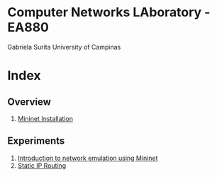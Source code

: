 Computer Networks LAboratory - EA880
====================================

Gabriela Surita
University of Campinas


Index
=====

Overview
--------

1. [Mininet Installation](setup.md)

Experiments
-----------

1. [Introduction to network emulation using Mininet](experiments/1_network_emulation_with_mininet.md)
4. [Static IP Routing](experiments/4_static_ip_routing.md)

